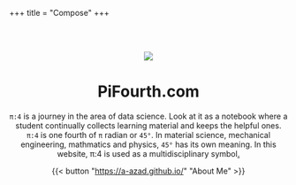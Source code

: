 +++
title = "Compose"
+++

<br><br>

<div style="text-align:center;">

![](images/logo.png)

# PiFourth.com

`π:4` is a journey in the area of data science. Look at it as a notebook where a student continually collects learning material and keeps the helpful ones. `π:4` is one fourth of `π` radian or `45°`. In material science, mechanical engineering, mathmatics and physics, `45°` has its own meaning. In this website, π:4 is used as a multidisciplinary symbol[.](docs-blog-/) 

{{< button "https://a-azad.github.io/" "About Me" >}} 


</div>